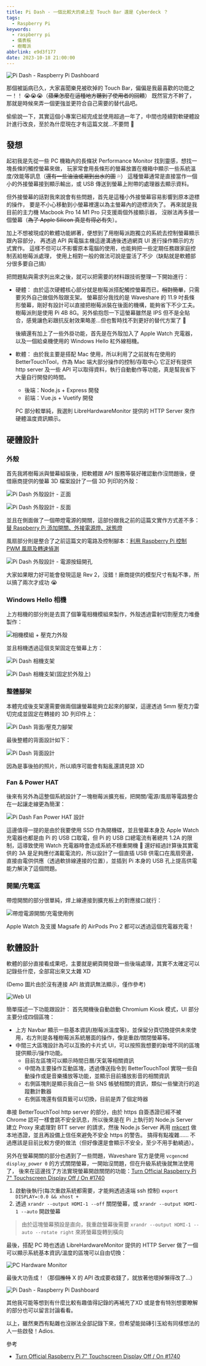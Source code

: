 ```yaml
---
title: Pi Dash - 一個比較大的桌上型 Touch Bar 還是 Cyberdeck ？
tags:
  - Raspberry Pi
keywords:
  - raspberry pi
  - 儀表板
  - 樹莓派
abbrlink: e9d3f177
date: 2023-10-18 21:00:00
---
```


![Pi Dash - Raspberry Pi Dashboard](https://static.driftking.tw/2024/06/76e853e176c597b1e52eb6b67b06e654.jpg)

那個被詬病已久，大家喜聞樂見被砍掉的 Touch Bar，偏偏是我最喜歡的功能之一！！ 😭😭😭（~~蘋果怎麼在這種地方聽到了使用者的回饋~~）
既然官方不幹了，那就是時候來弄一個更強並更符合自己需要的替代品吧。

偷偷說一下，其實這個小專案已經完成並使用超過一年了，中間也陸續對軟硬體設計進行改良，至於為什麼現在才有這篇文就...不要問 🤣

<!--more-->

## 發想

起初我是先從一些 PC 機箱內的長條狀 Performance Monitor 找到靈感，想找一塊長條的觸控螢幕來做，
玩家常會用長條形的螢幕放置在機箱中顯示一些系統溫度/效能等訊息（~~還有一些油油或潮到出水的圖~~ 💦）
這種螢幕通常是直接當作一個小的外接螢幕接到顯示輸出，或 USB 傳送到螢幕上附帶的處理器去顯示資料。

但外接螢幕的話對我來說會有些問題，首先是這種小外接螢幕容易影響到原本遊標的操作，
要是不小心移動到小螢幕裡還以為主螢幕內的遊標消失了。
再來就是我目前的主力機 Macbook Pro 14 M1 Pro 只支援兩個外接顯示器，
沒辦法再多接一個螢幕（~~為了 Apple Silicon 真是有得必有失~~）。

加上不想被現成的軟體功能綁著，便想到了用樹莓派跑獨立的系統去控制螢幕顯示跟內容部分，
再透過 API 與電腦主機這邊溝通後透過網頁 UI 進行操作顯示的方式實作。
這樣不但可以不影響原本電腦的使用，也能夠把一些定期任務跟家庭控制丟給樹莓派處理，
使用上相對一般的做法可說是靈活了不少（缺點就是軟體部分很多要自己搞）

把問題點與需求列出來之後，就可以把需要的材料跟技術整理一下開始進行：

- 硬體：
  由於這次硬體核心部分就是樹莓派搭配觸控螢幕而已，~~相對簡單~~，只需要另外自己做個外殼跟支架。
  螢幕部分我找的是 Waveshare 的 11.9 吋長條形螢幕，剛好有設計可以直接把樹莓派裝在後面的機構，能夠省下不少工夫。
  樹莓派則是使用 Pi 4B 8G。另外偷抱怨一下這螢幕雖然是 IPS 但不是全貼合，感覺讓色彩跟抗反射效果略差...但也暫時找不到更好的替代方案了 🥹

  後續還有加上了一些外掛功能，首先是在外殼加入了 Apple Watch 充電器，以及一個給桌機使用的 Windows Hello 紅外線相機。

- 軟體：
  由於我主要是搭配 Mac 使用，所以利用了之前就有在使用的 BetterTouchTool，作為 Mac 端大部分操作的控制/存取中心
  它正好有提供 http server 及一些 API 可以取得資料，執行自動動作等功能，真是幫我省下大量自行開發的時間。
  - 後端：Node.js + Express 開發
  - 前端：Vue.js + Vuetify 開發
  
  PC 部分較單純，我選則 LibreHardwareMonitor 提供的 HTTP Server 來作硬體溫度資訊顯示。

## 硬體設計

### 外殼

首先我將樹莓派與螢幕組裝後，把軟體跟 API 服務等裝好確認動作沒問題後，便借廠商提供的螢幕 3D 檔案設計了一個 3D 列印的外殼：

![Pi Dash 外殼設計 - 正面](https://static.driftking.tw/2024/06/37248013638d658eed26f0d887acb0df.png)

![Pi Dash 外殼設計 - 反面](https://static.driftking.tw/2024/06/d92f0b378faecce793549ecce3f0e845.png)

並且在側面做了一個帶燈電源的開關，這部份跟我之前的這篇文實作方式差不多：[替 Raspberry Pi 添加開關、外接電源燈、狀態燈](https://blog.driftking.tw/2019/11/%E6%9B%BFRaspberryPi%E6%B7%BB%E5%8A%A0%E9%96%8B%E9%97%9C_%E9%9B%BB%E6%BA%90%E7%87%88_%E7%A1%AC%E7%A2%9F%E7%87%88/)

風扇部分則是整合了之前這篇文的電路及控制腳本：[利用 Raspberry Pi 控制 PWM 風扇及轉速偵測](https://blog.driftking.tw/2019/11/Using-Raspberry-Pi-to-Control-a-PWM-Fan-and-Monitor-its-Speed/)

![Pi Dash 外殼設計 - 電源按鈕開孔](https://static.driftking.tw/2024/06/00216456f580a4531fa35c833f40e424.png)

大家如果眼力好可能會發現這是 Rev 2，沒錯！廠商提供的模型尺寸有點不準，所以搞了兩次才成功 😭

### Windows Hello 相機

上方相機的部分則是去買了個筆電相機模組來製作，外殼透過雷射切割壓克力堆疊製作：

![相機模組 + 壓克力外殼](https://static.driftking.tw/2024/06/638bd9d4c3738705d42ac8fb594c5c85.jpg)

並且相機透過這個支架固定在螢幕上方：

![Pi Dash 相機支架](https://static.driftking.tw/2024/06/86425adcf849c8f7bc6f3af4b61cfece.jpg)

![Pi Dash 相機支架(固定於外殼上)](https://static.driftking.tw/2024/06/650cb9b478f6108cf56dda6bece865d1.jpg)

### 整體腳架

本體完成後支架還需要做兩個讓螢幕能夠立起來的腳架，這邊透過 5mm 壓克力雷切完成並固定在轉接的 3D 列印件上：

![Pi Dash 背面/壓克力腳架](https://static.driftking.tw/2024/06/27152d86638d34c940969ad7010836bf.jpg)

最後整體的背面設計如下：

![Pi Dash 背面設計](https://static.driftking.tw/2024/06/a370a6ba2c461507cfa1986f7eb87a59.jpg)

因為是事後拍的照片，所以順序可能會有點亂還請見諒 XD

### Fan & Power HAT

後來有另外為這整個系統設計了一塊樹莓派擴充板，把開關/電源/風扇等電路整合在一起讓走線更為簡潔：

![Pi Dash Fan Power HAT 設計](https://static.driftking.tw/2024/06/e35aa8ac51270625ebd6b2b3073eddf5.png)

這邊值得一提的是由於我要使用 SSD 作為開機碟，並且螢幕本身及 Apple Watch 充電器也都是由 Pi 的 USB 口取電，但 Pi 的 USB 口總電流有著總共 1.2A 的限制，這導致使用 Watch 充電器時會造成系統不穩重開機 🫠 還好經過計算後其實電供的 3A 是足夠應付滿載電流的，所以設計了一個直插 USB 供電口在風扇旁邊，直接由電供供應（透過軟排線連接的位置），並插到 Pi 本身的 USB 孔上提高供電能力解決了這個問題。

### 開關/充電區

帶燈開關的部分很單純，焊上線連接到擴充板上的對應接口就行：

![帶燈電源開關/充電使用例](https://static.driftking.tw/2024/06/ea10359bf9686ad5c66ebc3a52237009.jpg)

Apple Watch 及支援 Magsafe 的 AirPods Pro 2 都可以透過這個充電器充電！

## 軟體設計

軟體的部分直接看成果吧，主要就是網頁開發跟一些後端處理，其實不太確定可以記錄些什麼，全部寫出來又太雜 XD

(Demo 圖片由於沒有連接 API 故資訊無法顯示，僅作參考)

![Web UI](https://static.driftking.tw/2024/06/41ef6f7d74e4d80c892a7fcaae3899a1.png)

簡單描述一下功能跟設計：
首先開機後自動啟動 Chromium Kiosk 模式，UI 部分主要分成四個區塊：

- 上方 Navbar 顯示一些基本資訊(樹莓派溫度等)，並保留分頁切換提供未來使用，右方則是各種樹莓派系統層面的操作，像是重啟/關閉螢幕等。
- 中間三大區塊設計為可以互換的卡片式 UI，可以按照我想要的新增不同的區塊提供顯示/操作功能。
  - 目前左區塊可以顯示時間日曆/天氣等相關資訊
  - 中間為主要操作互動區塊，透過傳送指令到 BetterTouchTool 實現一些自動操作或是音樂播放等功能，並顯示目前播放影音的相關資訊
  - 右側區塊則是顯示我自己一些 SNS 帳號相關的資訊，類似一些蠻流行的追蹤數計數器
  - 右側區塊還有個頁籤可以切換，目前是弄了個定時器

串接 BetterTouchTool http server 的部分，由於 https 自簽憑證已經不被 Chrome 認可一樣會跳不安全訊息，所以後來是在 Pi 上執行的 Node.js Server
建立 Proxy 來處理對 BTT server 的請求，然後 Node.js Server 再用 [mkcert](https://github.com/FiloSottile/mkcert) 做本地憑證，並且再設備上信任來避免不安全 https 的警告。
搞得有點複雜...... 不過應該是目前比較方便的做法（但好像還是會顯示不安全，至少不用手動繞過）。

另外在螢幕開關的部分也遇到了一些問題，Waveshare 官方是使用 `vcgencmd display_power 0` 的方式關閉螢幕，一開始沒問題，但在升級系統後就無法使用了，
後來在這邊找了方法實現螢幕開啟關閉的功能：[Turn Official Raspberry Pi 7" Touchscreen Display Off / On #1740](https://github.com/raspberrypi/firmware/issues/1740)

1. 啟動後執行(每次重啟系統都需要，才能夠透過遠端 ssh 控制) `export DISPLAY=:0.0 && xhost +`
2. 透過 `xrandr --output HDMI-1 --off` 關閉螢幕，或 `xrandr --output HDMI-1 --auto` 開啟螢幕

> 由於這塊螢幕預設是直向，我重啟螢幕後需要 `xrandr --output HDMI-1 --auto --rotate right` 來將螢幕旋轉到橫向

最後，搭配 PC 時也透過 LibreHardwareMonitor 提供的 HTTP Server 做了一個可以顯示系統基本資訊/溫度的區塊可以自由切換：

![PC Hardware Monitor](https://static.driftking.tw/2024/06/8cf179c26c56c311d7bd6ffd1df0fcea.jpg)

最後大功告成！（那個~~推特~~ X 的 API 改成要收錢了，就放著他壞掉懶得改了...）

![Pi Dash - Raspberry Pi Dashboard](https://static.driftking.tw/2024/06/76e853e176c597b1e52eb6b67b06e654.jpg)

其他我可能等想到有什麼比較有趣值得記錄的再補充了XD 或是會有特別想要瞭解的部分也可以留言討論看看。

以上，雖然東西有點雜也沒辦法全部記錄下來，但希望能拋磚引玉給有同樣想法的人一些啟發！Adios.

參考

- [Turn Official Raspberry Pi 7" Touchscreen Display Off / On #1740](https://github.com/raspberrypi/firmware/issues/1740)
